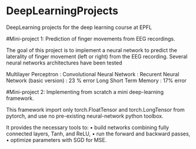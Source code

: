 # DeepLearningProjects
DeepLearning projects for the deep learning course at EPFL

#Mini-project 1: Prediction of finger movements from EEG recordings.

The goal of this project is to implement a neural network to predict the laterality of finger movement
(left or right) from the EEG recording.
Several neural networks architectures have been tested

Multilayer Perceptron : 
Convolutional Neural Network : 
Recurent Neural Network (basic version) : 23 % error
Long Short Term Memory : 17% error

#Mini-project 2: Implementing from scratch a mini deep-learning framework.

This framework import only torch.FloatTensor and torch.LongTensor from pytorch, and
use no pre-existing neural-network python toolbox.

It provides the necessary tools to:
• build networks combining fully connected layers, Tanh, and ReLU,
• run the forward and backward passes,
• optimize parameters with SGD for MSE.
